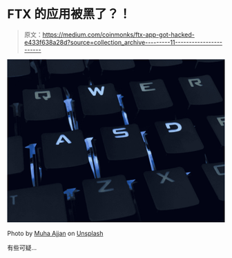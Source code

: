 # FTX 的应用被黑了？！

> 原文：<https://medium.com/coinmonks/ftx-app-got-hacked-e433f638a28d?source=collection_archive---------11----------------------->

![](img/bc7a7ec567784bc4dfed1a5c5cc68006.png)

Photo by [Muha Ajjan](https://unsplash.com/@isword?utm_source=medium&utm_medium=referral) on [Unsplash](https://unsplash.com?utm_source=medium&utm_medium=referral)

有些可疑…